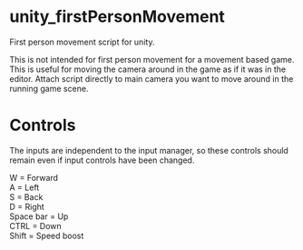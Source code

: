 # unity_firstPersonMovement
First person movement script for unity.

This is not intended for first person movement for a movement based game.
This is useful for moving the camera around in the game as if it was in the editor.
Attach script directly to main camera you want to move around in the running game scene.

# Controls
The inputs are independent to the input manager, so these controls should remain even if input controls have been changed.

W = Forward <br/>
A = Left <br/>
S = Back <br/>
D = Right <br/>
Space bar = Up <br/>
CTRL = Down <br/>
Shift = Speed boost

